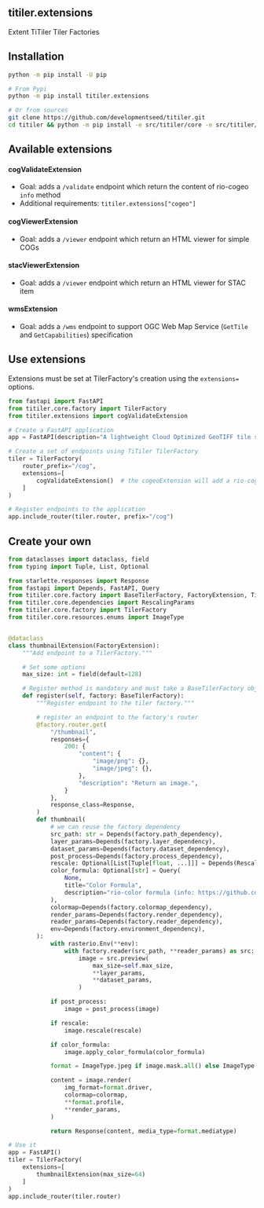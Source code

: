 ## titiler.extensions

Extent TiTiler Tiler Factories

## Installation

```bash
python -m pip install -U pip

# From Pypi
python -m pip install titiler.extensions

# Or from sources
git clone https://github.com/developmentseed/titiler.git
cd titiler && python -m pip install -e src/titiler/core -e src/titiler/extensions
```

## Available extensions

#### cogValidateExtension

- Goal: adds a `/validate` endpoint which return the content of rio-cogeo `info` method
- Additional requirements: `titiler.extensions["cogeo"]`

#### cogViewerExtension

- Goal: adds a `/viewer` endpoint which return an HTML viewer for simple COGs

#### stacViewerExtension

- Goal: adds a `/viewer` endpoint which return an HTML viewer for STAC item

#### wmsExtension

- Goal: adds a `/wms` endpoint to support OGC Web Map Service (`GetTile` and `GetCapabilities`) specification

## Use extensions

Extensions must be set at TilerFactory's creation using the `extensions=` options.

```python
from fastapi import FastAPI
from titiler.core.factory import TilerFactory
from titiler.extensions import cogValidateExtension

# Create a FastAPI application
app = FastAPI(description="A lightweight Cloud Optimized GeoTIFF tile server")

# Create a set of endpoints using TiTiler TilerFactory
tiler = TilerFactory(
    router_prefix="/cog",
    extensions=[
        cogValidateExtension()  # the cogeoExtension will add a rio-cogeo /validate endpoint
    ]
)

# Register endpoints to the application
app.include_router(tiler.router, prefix="/cog")
```

## Create your own

```python
from dataclasses import dataclass, field
from typing import Tuple, List, Optional

from starlette.responses import Response
from fastapi import Depends, FastAPI, Query
from titiler.core.factory import BaseTilerFactory, FactoryExtension, TilerFactory
from titiler.core.dependencies import RescalingParams
from titiler.core.factory import TilerFactory
from titiler.core.resources.enums import ImageType


@dataclass
class thumbnailExtension(FactoryExtension):
    """Add endpoint to a TilerFactory."""

    # Set some options
    max_size: int = field(default=128)

    # Register method is mandatory and must take a BaseTilerFactory object as input
    def register(self, factory: BaseTilerFactory):
        """Register endpoint to the tiler factory."""

        # register an endpoint to the factory's router
        @factory.router.get(
            "/thumbnail",
            responses={
                200: {
                    "content": {
                        "image/png": {},
                        "image/jpeg": {},
                    },
                    "description": "Return an image.",
                }
            },
            response_class=Response,
        )
        def thumbnail(
            # we can reuse the factory dependency
            src_path: str = Depends(factory.path_dependency),
            layer_params=Depends(factory.layer_dependency),
            dataset_params=Depends(factory.dataset_dependency),
            post_process=Depends(factory.process_dependency),
            rescale: Optional[List[Tuple[float, ...]]] = Depends(RescalingParams),
            color_formula: Optional[str] = Query(
                None,
                title="Color Formula",
                description="rio-color formula (info: https://github.com/mapbox/rio-color)",
            ),
            colormap=Depends(factory.colormap_dependency),
            render_params=Depends(factory.render_dependency),
            reader_params=Depends(factory.reader_dependency),
            env=Depends(factory.environment_dependency),
        ):
            with rasterio.Env(**env):
                with factory.reader(src_path, **reader_params) as src:
                    image = src.preview(
                        max_size=self.max_size,
                        **layer_params,
                        **dataset_params,
                    )

            if post_process:
                image = post_process(image)

            if rescale:
                image.rescale(rescale)

            if color_formula:
                image.apply_color_formula(color_formula)

            format = ImageType.jpeg if image.mask.all() else ImageType.png

            content = image.render(
                img_format=format.driver,
                colormap=colormap,
                **format.profile,
                **render_params,
            )

            return Response(content, media_type=format.mediatype)

# Use it
app = FastAPI()
tiler = TilerFactory(
    extensions=[
        thumbnailExtension(max_size=64)
    ]
)
app.include_router(tiler.router)
```
